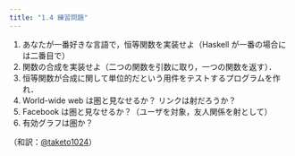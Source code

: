 ```yaml
---
title: "1.4 練習問題"
---
```

1. あなたが一番好きな言語で，恒等関数を実装せよ（Haskell が一番の場合には二番目で）
2. 関数の合成を実装せよ（二つの関数を引数に取り，一つの関数を返す）．
3. 恒等関数が合成に関して単位的だという用件をテストするプログラムを作れ．
4. World-wide web は圏と見なせるか？ リンクは射だろうか？
5. Facebook は圏と見なせるか？（ユーザを対象，友人関係を射として）
6. 有効グラフは圏か？

（和訳：[@taketo1024](https://zenn.dev/taketo1024)）
